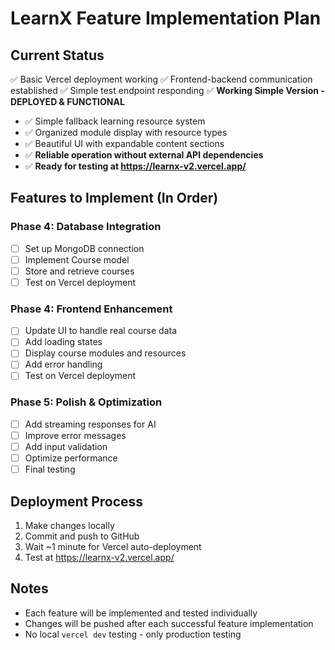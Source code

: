 # LearnX Feature Implementation Plan

## Current Status
✅ Basic Vercel deployment working
✅ Frontend-backend communication established
✅ Simple test endpoint responding
✅ **Working Simple Version - DEPLOYED & FUNCTIONAL**
  - ✅ Simple fallback learning resource system
  - ✅ Organized module display with resource types
  - ✅ Beautiful UI with expandable content sections
  - ✅ **Reliable operation without external API dependencies**
  - ✅ **Ready for testing at https://learnx-v2.vercel.app/**

## Features to Implement (In Order)

### Phase 4: Database Integration
- [ ] Set up MongoDB connection
- [ ] Implement Course model
- [ ] Store and retrieve courses
- [ ] Test on Vercel deployment

### Phase 4: Frontend Enhancement
- [ ] Update UI to handle real course data
- [ ] Add loading states
- [ ] Display course modules and resources
- [ ] Add error handling
- [ ] Test on Vercel deployment

### Phase 5: Polish & Optimization
- [ ] Add streaming responses for AI
- [ ] Improve error messages
- [ ] Add input validation
- [ ] Optimize performance
- [ ] Final testing

## Deployment Process
1. Make changes locally
2. Commit and push to GitHub
3. Wait ~1 minute for Vercel auto-deployment
4. Test at https://learnx-v2.vercel.app/

## Notes
- Each feature will be implemented and tested individually
- Changes will be pushed after each successful feature implementation
- No local `vercel dev` testing - only production testing
